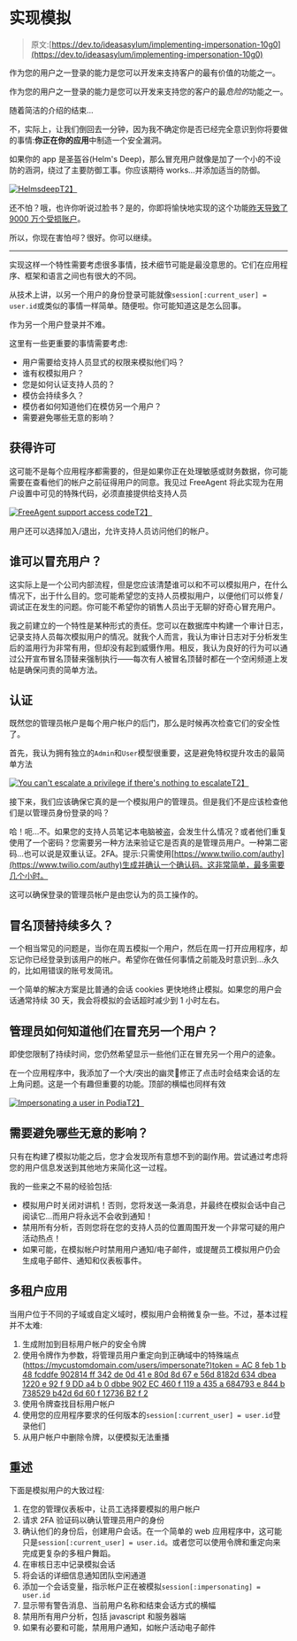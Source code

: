 # 实现模拟

> 原文:[https://dev.to/ideasasylum/implementing-impersonation-10g0](https://dev.to/ideasasylum/implementing-impersonation-10g0)

作为您的用户之一登录的能力是您可以开发来支持客户的最有价值的功能之一。

作为您的用户之一登录的能力是您可以开发来支持您的客户的最*危险的*功能之一。

随着简洁的介绍的结束…

不，实际上，让我们倒回去一分钟，因为我不确定你是否已经完全意识到你将要做的事情:**你正在你的应用**中制造一个安全漏洞。

如果你的 app 是圣盔谷(Helm's Deep)，那么冒充用户就像是加了一个小的不设防的涵洞，绕过了主要防御工事。你应该期待 works…并添加适当的防御。

[![Helmsdeep](../Images/e49631180294025d4844d870677cbf56.png)T2】](https://res.cloudinary.com/practicaldev/image/fetch/s--Fv4omErx--/c_limit%2Cf_auto%2Cfl_progressive%2Cq_66%2Cw_880/https://jamie.ideasasylum.com/images/helmsdeep.gif)

还不怕？哦，也许你听说过脸书？是的，你即将愉快地实现的这个功能[昨天导致了 9000 万个受损账户](https://www.theregister.co.uk/2018/09/28/facebook_accounts_hacked_bug/)。

所以，你现在害怕*吗*？很好。你可以继续。

* * *

实现这样一个特性需要考虑很多事情，技术细节可能是最没意思的。它们在应用程序、框架和语言之间也有很大的不同。

从技术上讲，以另一个用户的身份登录可能就像`session[:current_user] = user.id`或类似的事情一样简单。随便啦。你可能知道这是怎么回事。

作为另一个用户登录并不难。

这里有一些更重要的事情需要考虑:

*   用户需要给支持人员显式的权限来模拟他们吗？
*   谁有权模拟用户？
*   您是如何认证支持人员的？
*   模仿会持续多久？
*   模仿者如何知道他们在模仿另一个用户？
*   需要避免哪些无意的影响？

## 获得许可

这可能不是每个应用程序都需要的，但是如果你正在处理敏感或财务数据，你可能需要在查看他们的帐户之前征得用户的同意。我见过 FreeAgent 将此实现为在用户设置中可见的特殊代码，必须直接提供给支持人员

[![FreeAgent support access code](../Images/8ee1456b0ee73133d372e34585f9b92a.png)T2】](https://res.cloudinary.com/practicaldev/image/fetch/s--DJdUjSml--/c_limit%2Cf_auto%2Cfl_progressive%2Cq_auto%2Cw_880/https://jamie.ideasasylum.com/images/freeagent-support-access.png)

用户还可以选择加入/退出，允许支持人员访问他们的帐户。

## 谁可以冒充用户？

这实际上是一个公司内部流程，但是您应该清楚谁可以和不可以模拟用户，在什么情况下，出于什么目的。您可能希望您的支持人员模拟用户，以便他们可以修复/调试正在发生的问题。你可能不希望你的销售人员出于无聊的好奇心冒充用户。

我之前建立的一个特性是某种形式的责任。您可以在数据库中构建一个审计日志，记录支持人员每次模拟用户的情况。就我个人而言，我认为审计日志对于分析发生后的滥用行为非常有用，但却没有起到威慑作用。相反，我认为良好的行为可以通过公开宣布冒名顶替来强制执行——每次有人被冒名顶替时都在一个空闲频道上发帖是确保问责的简单方法。

## 认证

既然您的管理员帐户是每个用户帐户的后门，那么是时候再次检查它们的安全性了。

首先，我认为拥有独立的`Admin`和`User`模型很重要，这是避免特权提升攻击的最简单方法

[![You can't escalate a privilege if there's nothing to escalate](../Images/c3e70a76b2753bad805005a0af92ecd9.png)T2】](https://res.cloudinary.com/practicaldev/image/fetch/s--6smXkhbi--/c_limit%2Cf_auto%2Cfl_progressive%2Cq_auto%2Cw_880/https://jamie.ideasasylum.com/images/you-can-t-escalate-privilege.jpg)

接下来，我们应该确保它真的是一个模拟用户的管理员。但是我们不是应该检查他们是以管理员身份登录的吗？

哈！呃…不。如果您的支持人员笔记本电脑被盗，会发生什么情况？或者他们重复使用了一个密码？您需要另一种方法来验证它是否真的是管理员用户。一种第二密码…也可以说是双重认证。2FA。提示:只需使用[https://www.twilio.com/authy](https://www.twilio.com/authy)生成并确认一个确认码。这非常简单，最多需要几个小时。

这可以确保登录的管理员帐户是由您认为的员工操作的。

## 冒名顶替持续多久？

一个相当常见的问题是，当你在周五模拟一个用户，然后在周一打开应用程序，却忘记你已经登录到该用户的帐户。希望你在做任何事情之前能及时意识到…永久的，比如用错误的账号发简讯。

一个简单的解决方案是比普通的会话 cookies 更快地终止模拟。如果您的用户会话通常持续 30 天，我会将模拟的会话超时减少到 1 小时左右。

## 管理员如何知道他们在冒充另一个用户？

即使您限制了持续时间，您仍然希望显示一些他们正在冒充另一个用户的迹象。

在一个应用程序中，我添加了一个大/突出的幽灵👻修正了点击时会结束会话的左上角问题。这是一个有趣但重要的功能。顶部的横幅也同样有效

[![Impersonating a user in Podia](../Images/b4430e9a3e18fc183302872cd12aa719.png)T2】](https://res.cloudinary.com/practicaldev/image/fetch/s--AJi6XzSU--/c_limit%2Cf_auto%2Cfl_progressive%2Cq_auto%2Cw_880/https://jamie.ideasasylum.com/images/podia-impersonation.png)

## 需要避免哪些无意的影响？

只有在构建了模拟功能之后，您才会发现所有意想不到的副作用。尝试通过考虑将您的用户信息发送到其他地方来简化这一过程。

我的一些来之不易的经验包括:

*   模拟用户时关闭对讲机！否则，您将发送一条消息，并最终在模拟会话中自己阅读它…而用户将永远不会收到通知！
*   禁用所有分析，否则您将在您的支持人员的位置周围开发一个非常可疑的用户活动热点！
*   如果可能，在模拟帐户时禁用用户通知/电子邮件，或提醒员工模拟用户仍会生成电子邮件、通知和仪表板事件。

## 多租户应用

当用户位于不同的子域或自定义域时，模拟用户会稍微复杂一些。不过，基本过程并不太难:

1.  生成附加到目标用户帐户的安全令牌
2.  使用令牌作为参数，将管理员用户重定向到正确域中的特殊端点([https://mycustomdomain.com/users/impersonate?)token = AC 8 feb 1 b 48 fcddfe 902814 ff 342 de 0d 41 e 80d 8d 67 e 56d 8182d 634 dbea 1220 e 92 f 9 DD a4 b 0 dbbe 902 EC 460 f 119 a 435 a 684793 e 844 b 738529 b42d 6d 60 f 12736 B2 f 2](https://mycustomdomain.com/users/impersonate?token=ac8feb1b48fcddfe902814ff342de0d41e80d8d67e56d8182d634dbea1220e92f9dda4b0dbbe902ec460f119a435a684793e844b738529b42d6d60f12736b2f2)
3.  使用令牌查找目标用户帐户
4.  使用您的应用程序要求的任何版本的`session[:current_user] = user.id`登录他们
5.  从用户帐户中删除令牌，以便模拟无法重播

## 重述

下面是模拟用户的大致过程:

1.  在您的管理仪表板中，让员工选择要模拟的用户帐户
2.  请求 2FA 验证码以确认管理员用户的身份
3.  确认他们的身份后，创建用户会话。在一个简单的 web 应用程序中，这可能只是`session[:current_user] = user.id`。或者您可以使用令牌和重定向来完成更复杂的多租户舞蹈。
4.  在审核日志中记录模拟会话
5.  将会话的详细信息通知团队空闲通道
6.  添加一个会话变量，指示帐户正在被模拟`session[:impersonating] = user.id`
7.  显示带有警告消息、当前用户名称和结束会话方式的横幅
8.  禁用所有用户分析，包括 javascript 和服务器端
9.  如果有必要和可能，禁用用户通知，如帐户活动电子邮件